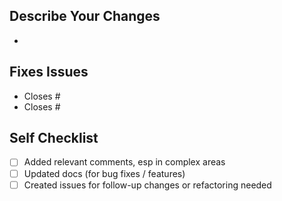 ## Describe Your Changes

-

## Fixes Issues

- Closes #
- Closes #

## Self Checklist

- [ ] Added relevant comments, esp in complex areas
- [ ] Updated docs (for bug fixes / features)
- [ ] Created issues for follow-up changes or refactoring needed